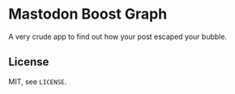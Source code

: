 # Mastodon Boost Graph

A very crude app to find out how your post escaped your bubble.

## License

MIT, see `LICENSE`.
